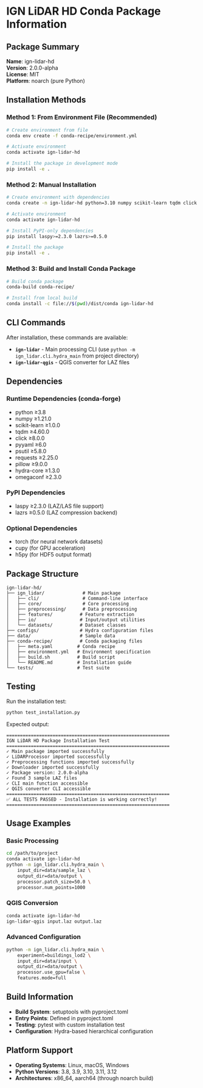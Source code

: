 # IGN LiDAR HD Conda Package Information

## Package Summary

**Name**: ign-lidar-hd  
**Version**: 2.0.0-alpha  
**License**: MIT  
**Platform**: noarch (pure Python)

## Installation Methods

### Method 1: From Environment File (Recommended)

```bash
# Create environment from file
conda env create -f conda-recipe/environment.yml

# Activate environment
conda activate ign-lidar-hd

# Install the package in development mode
pip install -e .
```

### Method 2: Manual Installation

```bash
# Create environment with dependencies
conda create -n ign-lidar-hd python=3.10 numpy scikit-learn tqdm click pyyaml psutil requests pillow hydra-core omegaconf -c conda-forge

# Activate environment
conda activate ign-lidar-hd

# Install PyPI-only dependencies
pip install laspy>=2.3.0 lazrs>=0.5.0

# Install the package
pip install -e .
```

### Method 3: Build and Install Conda Package

```bash
# Build conda package
conda-build conda-recipe/

# Install from local build
conda install -c file://$(pwd)/dist/conda ign-lidar-hd
```

## CLI Commands

After installation, these commands are available:

- **`ign-lidar`** - Main processing CLI (use `python -m ign_lidar.cli.hydra_main` from project directory)
- **`ign-lidar-qgis`** - QGIS converter for LAZ files

## Dependencies

### Runtime Dependencies (conda-forge)

- python ≥3.8
- numpy ≥1.21.0
- scikit-learn ≥1.0.0
- tqdm ≥4.60.0
- click ≥8.0.0
- pyyaml ≥6.0
- psutil ≥5.8.0
- requests ≥2.25.0
- pillow ≥9.0.0
- hydra-core ≥1.3.0
- omegaconf ≥2.3.0

### PyPI Dependencies

- laspy ≥2.3.0 (LAZ/LAS file support)
- lazrs ≥0.5.0 (LAZ compression backend)

### Optional Dependencies

- torch (for neural network datasets)
- cupy (for GPU acceleration)
- h5py (for HDF5 output format)

## Package Structure

```
ign-lidar-hd/
├── ign_lidar/              # Main package
│   ├── cli/                # Command-line interface
│   ├── core/               # Core processing
│   ├── preprocessing/      # Data preprocessing
│   ├── features/          # Feature extraction
│   ├── io/                # Input/output utilities
│   └── datasets/          # Dataset classes
├── configs/               # Hydra configuration files
├── data/                  # Sample data
├── conda-recipe/          # Conda packaging files
│   ├── meta.yaml         # Conda recipe
│   ├── environment.yml   # Environment specification
│   ├── build.sh          # Build script
│   └── README.md         # Installation guide
└── tests/                # Test suite
```

## Testing

Run the installation test:

```bash
python test_installation.py
```

Expected output:

```
============================================================
IGN LiDAR HD Package Installation Test
============================================================
✓ Main package imported successfully
✓ LiDARProcessor imported successfully
✓ Preprocessing functions imported successfully
✓ Downloader imported successfully
✓ Package version: 2.0.0-alpha
✓ Found 3 sample LAZ files
✓ CLI main function accessible
✓ QGIS converter CLI accessible
============================================================
✅ ALL TESTS PASSED - Installation is working correctly!
============================================================
```

## Usage Examples

### Basic Processing

```bash
cd /path/to/project
conda activate ign-lidar-hd
python -m ign_lidar.cli.hydra_main \
    input_dir=data/sample_laz \
    output_dir=data/output \
    processor.patch_size=50.0 \
    processor.num_points=1000
```

### QGIS Conversion

```bash
conda activate ign-lidar-hd
ign-lidar-qgis input.laz output.laz
```

### Advanced Configuration

```bash
python -m ign_lidar.cli.hydra_main \
    experiment=buildings_lod2 \
    input_dir=data/input \
    output_dir=data/output \
    processor.use_gpu=false \
    features.mode=full
```

## Build Information

- **Build System**: setuptools with pyproject.toml
- **Entry Points**: Defined in pyproject.toml
- **Testing**: pytest with custom installation test
- **Configuration**: Hydra-based hierarchical configuration

## Platform Support

- **Operating Systems**: Linux, macOS, Windows
- **Python Versions**: 3.8, 3.9, 3.10, 3.11, 3.12
- **Architectures**: x86_64, aarch64 (through noarch build)
